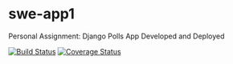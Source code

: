 # swe-app1
Personal Assignment: Django Polls App Developed and Deployed

[![Build Status](https://app.travis-ci.com/jgaomcintosh/swe-app1.svg?branch=main)](https://app.travis-ci.com/jgaomcintosh/swe-app1)
[![Coverage Status](https://coveralls.io/repos/github/badges/shields/badge.svg?branch=main)](https://coveralls.io/github/badges/shields?branch=main)
